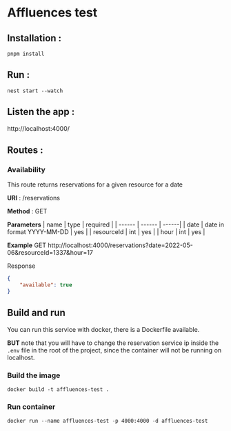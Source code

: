 # Affluences test

## Installation : 
```
pnpm install
```

## Run : 
```
nest start --watch
```

## Listen the app :
http://localhost:4000/

## Routes :

### Availability
This route returns reservations for a given resource for a date

**URI** : /reservations

**Method** : GET

**Parameters**
| name | type | required |
| ------ | ------ | ------|
| date | date in format YYYY-MM-DD | yes |
| resourceId | int | yes |
| hour | int | yes |

**Example**
GET http://localhost:4000/reservations?date=2022-05-06&resourceId=1337&hour=17

Response
```json
{
    "available": true
}
```


## Build and run
You can run this service with docker, there is a Dockerfile available.

**BUT** note that you will have to change the reservation service ip inside the `.env` file in the root of the project, since the container will not be running on localhost.

### Build the image
```docker
docker build -t affluences-test .
```

### Run container
```docker
docker run --name affluences-test -p 4000:4000 -d affluences-test
```

